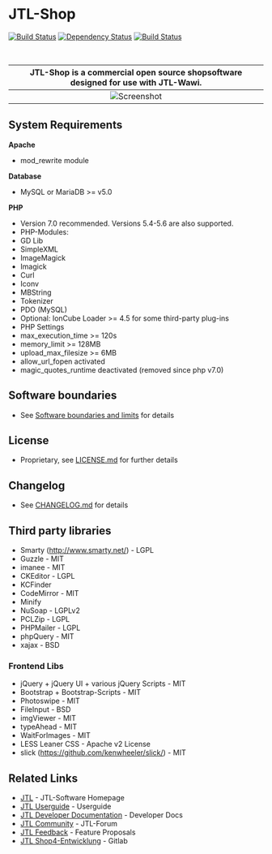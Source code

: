 # JTL-Shop

[![Build Status](https://jenkins.jtl-software.de/buildStatus/icon?job=Shop4)](https://jenkins.jtl-software.de/job/Shop4/)
[![Dependency Status](https://www.versioneye.com/user/projects/57334a7fac902b0011f6760a/badge.svg)](https://www.versioneye.com/user/projects/57334a7fac902b0011f6760a)
[![Build Status](https://img.shields.io/badge/release-4.05-blue.svg)](https://gitlab.jtl-software.de/jtlshop/shop4)

<br>

|**JTL-Shop** is a commercial open source shopsoftware designed for use with JTL-Wawi. |
|:-----------------:|
| ![Screenshot](https://images.jtl-software.de/shop4/shop_release_showcase.png "JTL-Shop 4") |

## System Requirements

**Apache**
 * mod_rewrite module
  
**Database** 
* MySQL or MariaDB >= v5.0

**PHP**
* Version 7.0 recommended. Versions 5.4-5.6 are also supported. 
* PHP-Modules: 
 * GD Lib
 * SimpleXML
 * ImageMagick
 * Imagick
 * Curl
 * Iconv
 * MBString
 * Tokenizer
 * PDO (MySQL)
 * Optional: IonCube Loader >= 4.5 for some third-party plug-ins
* PHP Settings
 * max_execution_time >= 120s
 * memory_limit >= 128MB
 * upload_max_filesize >= 6MB
 * allow_url_fopen activated
 * magic_quotes_runtime deactivated (removed since php v7.0)

## Software boundaries
* See [Software boundaries and limits](http://jtl-url.de/limits) for details

## License 
* Proprietary, see [LICENSE.md](LICENSE.md) for further details

## Changelog
* See [CHANGELOG.md](CHANGELOG.md) for details

## Third party libraries
* Smarty (http://www.smarty.net/) - LGPL
* Guzzle - MIT
* imanee - MIT
* CKEditor - LGPL
* KCFinder
* CodeMirror - MIT
* Minify
* NuSoap - LGPLv2
* PCLZip - LGPL
* PHPMailer - LGPL
* phpQuery - MIT
* xajax - BSD

### Frontend Libs
* jQuery + jQuery UI + various jQuery Scripts - MIT
* Bootstrap + Bootstrap-Scripts - MIT
* Photoswipe - MIT
* FileInput - BSD
* imgViewer - MIT
* typeAhead - MIT
* WaitForImages - MIT
* LESS Leaner CSS - Apache v2 License
* slick (https://github.com/kenwheeler/slick/) - MIT

## Related Links

* [JTL](https://www.jtl-software.de) - JTL-Software Homepage
* [JTL Userguide](http://guide.jtl-software.de) - Userguide
* [JTL Developer Documentation](http://docs.jtl-shop.de) - Developer Docs
* [JTL Community](http://forum.jtl-software.de) - JTL-Forum 
* [JTL Feedback](http://feedback.jtl-software.de) - Feature Proposals
* [JTL Shop4-Entwicklung](https://gitlab.jtl-software.de/jtlshop/shop4) - Gitlab 
